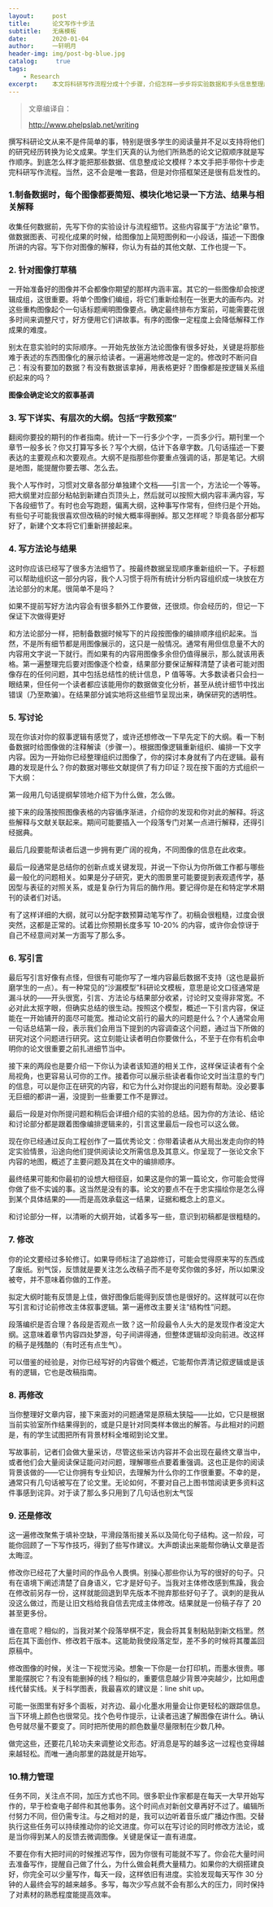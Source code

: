 ```yaml
---
layout:		post
title:  	论文写作十步法
subtitle:   无痛模板
date:       2020-01-04
author:     一轩明月
header-img: img/post-bg-blue.jpg
catalog: 	 true
tags:
    - Research
excerpt:    本文将科研写作流程分成十个步骤，介绍怎样一步步将实验数据和手头信息整理成一般常见的论文格式。强调写论文不是按结构顺序写好的，而是以实验结论、图像为核心一点点丰满起来的
---
```


> 文章编译自：
>
> http://www.phelpslab.net/writing

撰写科研论文从来不是件简单的事，特别是很多学生的阅读量并不足以支持将他们的研究经历转换为论文成果。学生们天真的认为他们所熟悉的论文记叙顺序就是写作顺序。到底怎么样才能把那些数据、信息整成论文模样？本文手把手带你十步走完科研写作流程。当然，这不会是唯一套路，但是对你搭框架还是很有启发性的。

### 1.制备数据时，每个图像都要简短、模块化地记录一下方法、结果与相关解释

收集任何数据前，先写下你的实验设计与流程细节。这些内容属于“方法论”章节。做数据图表、可视化成果的时候，给图像加上简短图例和一小段话，描述一下图像所讲的内容。写下你对图像的解释，你认为有益的其他文献、工作也提一下。

### 2. 针对图像打草稿

一开始准备好的图像并不会都像你期望的那样内涵丰富。其它的一些图像却会按逻辑成组，这很重要。将单个图像们编组，将它们重新绘制在一张更大的画布内。对这些重构图像起个一句话标题阐明图像要点。确定最终排布方案前，可能需要花很多时间来调整尺寸，好方便用它们讲故事。有序的图像一定程度上会降低解释工作成果的难度。

别太在意实验时的实际顺序。一开始先放张方法论图像有很多好处，关键是将那些难于表述的东西图像化的展示给读者。一遍遍地修改是一定的。修改时不断问自己：有没有要加的数据？有没有数据该拿掉，用表格更好？图像都是按逻辑关系组织起来的吗？

**图像会确定论文的叙事基调**

### 3. 写下详实、有层次的大纲。包括“字数预案”

翻阅你要投的期刊的作者指南。统计一下一行多少个字，一页多少行。期刊里一个章节一般多长？你又打算写多长？写个大纲，估计下各章字数。几句话描述一下要表达的主要观点和次要观点。大纲不是指那些你要重点强调的话，那是笔记。大纲是地图，能提醒你要去哪、怎么去。

我个人写作时，习惯对文章各部分单独建个文档——引言一个，方法论一个等等。把大纲里对应部分粘帖到新建白页顶头上，然后就可以按照大纲内容丰满内容，写下各段细节了。有时也会写跑题，偏离大纲，这种事写作常有，但终归是个开始。有些句子可能我很喜欢但改稿的时候大概率得删掉。那又怎样呢？毕竟各部分都写好了，新建个文本将它们重新拼接起来。

### 4. 写方法论与结果

这时你应该已经写了很多方法细节了。按最终数据呈现顺序重新组织一下。子标题可以帮助组织这一部分内容，我个人习惯于将所有统计分析内容组织成一块放在方法论部分的末尾。很简单不是吗？

如果不提前写好方法内容会有很多额外工作要做，还很烦。你会经历的，但记一下保证下次做得更好

和方法论部分一样，把制备数据时候写下的片段按图像的编排顺序组织起来。当然，不是所有细节都是用图像展示的，这只是一般情况。通常有用但信息量不大的内容用文字说一下就行。而如果有的内容用图像多余但仍值得展示，那么就该用表格。第一遍整理完后要对图像逐个检查，结果部分要保证解释清楚了读者可能对图像存在的任何问题，其中包括总结性的统计信息，P 值等等。大多数读者只会扫一眼结果，但任何一个读者都应该能用你的数据做变化分析，甚至从统计细节中找出错误（乃至欺骗）。在结果部分诚实地将这些细节呈现出来，确保研究的透明性。

### 5. 写讨论

现在你该对你的叙事逻辑有感觉了，或许还想修改一下早先定下的大纲。看一下制备数据时给图像做的注释解读（步骤一）。根据图像逻辑重新组织、编排一下文字内容。因为一开始你已经整理组织过图像了，你的探讨本身就有了内在逻辑。最有趣的发现是什么？你的数据对哪些文献提供了有力印证？现在按下面的方式组织一下大纲：

第一段用几句话提纲挈领地介绍下为什么做，怎么做。

接下来的段落按照图像表格的内容循序渐进，介绍你的发现和你对此的解释。将这些解释与文献关联起来。期间可能要插入一个段落专门对某一点进行解释，还得引经据典。

最后几段要能帮读者后退一步拥有更广阔的视角，不同图像的信息在此收束。

最后一段通常是总结你的创新点或关键发现，并说一下你认为你所做工作都与哪些最一般化的问题相关。如果是分子研究，更大的图景里可能要提到表观遗传学，基因型与表征的对照关系，或是复杂行为背后的酶作用。要记得你是在和特定学术期刊的读者们对话。

有了这样详细的大纲，就可以分配字数预算动笔写作了。初稿会很粗糙，过度会很突然，这都是正常的。试着比你预期长度多写 10-20% 的内容，或许你会惊讶于自己不经意间对某一方面写了那么多。

### 6. 写引言

最后写引言好像有点怪，但很有可能你写了一堆内容最后数据不支持（这也是最折磨学生的一点）。有一种常见的“沙漏模型”科研论文模板，意思是论文口径通常是漏斗状的——开头很宽，引言、方法论与结果部分收紧，讨论时又变得非常宽。不必对此太抠字眼，但确实总结的很生动。按照这个模型，概述一下引言内容，保证能在一开始铺开的面尽可能宽。推动论文前行的最大的问题是什么？个人通常会用一句话总结第一段，表示我们会用当下提到的内容调查这个问题，通过当下所做的研究对这个问题进行研究。这立刻能让读者明白你要做什么，不至于在你有机会申明你的论文很重要之前扎进细节当中。

接下来的两段也是要介绍一下你认为读者该知道的相关工作，这样保证读者有个全局视角，也更容易认可你的工作。接着你可以展示些读者看你论文时当注意的专门的信息，可以是你正在研究的内容，和它为什么对你提出的问题有帮助。没必要事无巨细的都讲一遍，没提到一些重要工作不是罪过。

最后一段是对你所提问题和稍后会详细介绍的实验的总结。因为你的方法论、结论和讨论部分都是跟着图像编排逻辑来的，引言这里最后一段也可以这么做。

现在你已经通过反向工程创作了一篇优秀论文：你带着读者从大局出发走向你的特定实验情景，沿途向他们提供阅读论文所需信息及其意义。你呈现了一张论文余下内容的地图，概述了主要问题及其在文中的编排顺序。

最终结果可能和你最初的设想大相径庭，如果这是你的第一篇论文，你可能会觉得你做了些不实诚的事。这当然是没有的事。论文的要点不在于忠实描绘你是怎么得到某个具体结果的——而是高效承载这一结果，证据和概念上的意义。

和讨论部分一样，以清晰的大纲开始，试着多写一些，意识到初稿都是很粗糙的。

### 7. 修改

你的论文要经过多轮修订。如果导师标注了追踪修订，可能会觉得原来写的东西成了废纸。别气馁，反馈就是要关注怎么改稿子而不是夸奖你做的多好，所以如果没被夸，并不意味着你做的工作差。

拟定大纲时能有反馈是上佳，做好图像后能得到反馈也是很好的。这样就可以在你写引言和讨论前修改主体叙事逻辑。第一遍修改主要关注“结构性”问题。

段落编织是否合理？各段是否观点一致？这一阶段最令人头大的是发现作者没定大纲。这意味着章节内容四处梦游，句子间讲得通，但整体逻辑却没向前进。改这样的稿子是残酷的（有时还有点生气）。

可以借鉴的经验是，对你已经写好的内容做个概述，它能帮你弄清记叙逻辑或是该有的逻辑，它也是改稿指南。

### 8. 再修改

当你整理好文章内容，接下来面对的问题通常是原稿太狭隘——比如，它只是根据当前实验室所作结果得到的，或是只是针对同类样本做出的解答。与此相对的问题是，有的学生试图把所有背景材料全堆砌到论文里。

写故事前，记者们会做大量采访，尽管这些采访内容并不会出现在最终文章当中，或者他们会大量阅读保证能问对问题，理解哪些点要着重强调。这也正是你的阅读背景该做的——它让你拥有专业知识，去理解为什么你的工作很重要。不幸的是，通常只有几句话被写在了论文里。无论如何，不要对自己上图书馆阅读更多资料这件事感到诧异。对于读了那么多只用到了几句话也别太气馁

### 9. 还是修改

这一遍修改聚焦于填补空缺，平滑段落衔接关系以及简化句子结构。这一阶段，可能你回顾了一下写作技巧，得到了些写作建议。大声朗读出来能帮你确认文章是否太晦涩。

修改你已经花了大量时间的作品令人畏惧。别操心那些你认为写的很好的句子。只有在语境下阐述清楚了自身语义，它才是好句子。当我对主体修改感到焦躁，我会在修改前另存一份，这样就能回退到早先版本不抛弃那些好句子了。讽刺的是我从没这么做过，而是让旧文档给我自信去完成主体修改。结果就是一份稿子存了 20 甚至更多份。

谁在意呢？相似的，当我对某个段落举棋不定，我会将其复制粘贴到新文档里。然后在其下面创作、修改若干版本。这能助我使段落定型，差不多的时候将其覆盖回原稿中。

修改图像的时候，关注一下视觉污染。想象一下你是一台打印机，而墨水很贵。哪里能摆脱它？有没有能删掉的线？相似的，重要信息越少背景冲突越少，比如用虚线代替实线。关于科学图表，我最喜欢的建议是：line shit up。

可能一张图里有好多个面板，对齐边、最小化墨水用量会让你更轻松的跟踪信息。当下环境上颜色也很常见。找个色号作提示，让读者迅速了解图像在讲什么。确认色号就尽量不要变了。同时把所使用的颜色数量尽量限制在少数几种。

做完这些，还要花几轮功夫来调整论文形态。好消息是写的越多这一过程也变得越来越轻松。而唯一通向那里的路就是开始写。

### 10.精力管理

任务不同，关注点不同，加压方式也不同。很多职业作家都是在每天一大早开始写作的，早于检查电子邮件和其他事务。这个时间点对新创文章再好不过了。编辑所付努力不同，但仍需专注。与之相对的是，我可以边听着音乐或广播边作图。交替执行这些任务可以持续推动你的论文进度。你可以在写讨论的同时修改方法论，或是当你得到某人的反馈去微调图像。关键是保证一直有进度。

不要在你有大把时间的时候推迟写作，因为你很有可能就不写了。你会花大量时间去准备写作，提醒自己做了什么，为什么做会耗费大量精力。如果你的大纲搭建良好，你完全可以少量写作，每天一段，这样依旧有进度。实验发现每天写作 30 分钟的人最终会写的越来越多。多写，每次少写点就不会有那么大的压力，同时保持了对素材的熟悉程度能提高效率。